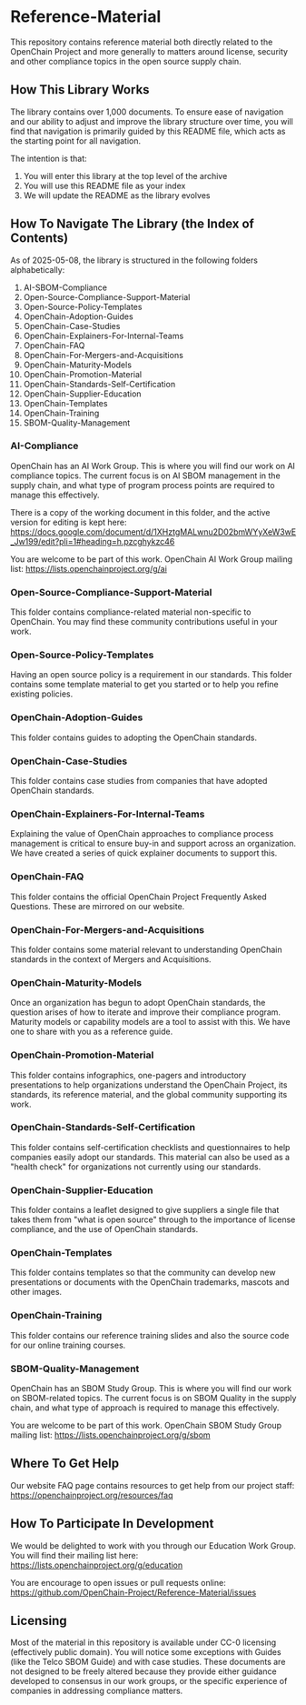 # Reference-Material

This repository contains reference material both directly related to the OpenChain Project and more generally to matters around license, security and other compliance topics in the open source supply chain.

## How This Library Works

The library contains over 1,000 documents. To ensure ease of navigation and our ability to adjust and improve the library structure over time, you will find that navigation is primarily guided by this README file, which acts as the starting point for all navigation.

The intention is that:

1. You will enter this library at the top level of the archive
2. You will use this README file as your index
3. We will update the README as the library evolves

## How To Navigate The Library (the Index of Contents)

As of 2025-05-08, the library is structured in the following folders alphabetically:

1. AI-SBOM-Compliance
2. Open-Source-Compliance-Support-Material
3. Open-Source-Policy-Templates
4. OpenChain-Adoption-Guides
5. OpenChain-Case-Studies
6. OpenChain-Explainers-For-Internal-Teams
7. OpenChain-FAQ
8. OpenChain-For-Mergers-and-Acquisitions
9. OpenChain-Maturity-Models
10. OpenChain-Promotion-Material
11. OpenChain-Standards-Self-Certification
12. OpenChain-Supplier-Education
13. OpenChain-Templates
14. OpenChain-Training
15. SBOM-Quality-Management

### AI-Compliance

OpenChain has an AI Work Group. This is where you will find our work on AI compliance topics. The current focus is on AI SBOM management in the supply chain, and what type of program process points are required to manage this effectively.

There is a copy of the working document in this folder, and the active version for editing is kept here:
https://docs.google.com/document/d/1XHztgMALwnu2D02bmWYyXeW3wE_Jw199/edit?pli=1#heading=h.pzcghykzc46

You are welcome to be part of this work. OpenChain AI Work Group mailing list:
<https://lists.openchainproject.org/g/ai>

### Open-Source-Compliance-Support-Material

This folder contains compliance-related material non-specific to OpenChain. You may find these community contributions useful in your work.

### Open-Source-Policy-Templates

Having an open source policy is a requirement in our standards. This folder contains some template material to get you started or to help you refine existing policies.

### OpenChain-Adoption-Guides

This folder contains guides to adopting the OpenChain standards.

### OpenChain-Case-Studies

This folder contains case studies from companies that have adopted OpenChain standards.

### OpenChain-Explainers-For-Internal-Teams

Explaining the value of OpenChain approaches to compliance process management is critical to ensure buy-in and support across an organization. We have created a series of quick explainer documents to support this.

### OpenChain-FAQ

This folder contains the official OpenChain Project Frequently Asked Questions. These are mirrored on our website.

### OpenChain-For-Mergers-and-Acquisitions

This folder contains some material relevant to understanding OpenChain standards in the context of Mergers and Acquisitions.

### OpenChain-Maturity-Models

Once an organization has begun to adopt OpenChain standards, the question arises of how to iterate and improve their compliance program. Maturity models or capability models are a tool to assist with this. We have one to share with you as a reference guide.

### OpenChain-Promotion-Material

This folder contains infographics, one-pagers and introductory presentations to help organizations understand the OpenChain Project, its standards, its reference material, and the global community supporting its work.

### OpenChain-Standards-Self-Certification

This folder contains self-certification checklists and questionnaires to help companies easily adopt our standards. This material can also be used as a "health check" for organizations not currently using our standards.

### OpenChain-Supplier-Education

This folder contains a leaflet designed to give suppliers a single file that takes them from "what is open source" through to the importance of license compliance, and the use of OpenChain standards.

### OpenChain-Templates

This folder contains templates so that the community can develop new presentations or documents with the OpenChain trademarks, mascots and other images.

### OpenChain-Training

This folder contains our reference training slides and also the source code for our online training courses.

### SBOM-Quality-Management

OpenChain has an SBOM Study Group. This is where you will find our work on SBOM-related topics. The current focus is on SBOM Quality in the supply chain, and what type of approach is required to manage this effectively.

You are welcome to be part of this work. OpenChain SBOM Study Group mailing list:
<https://lists.openchainproject.org/g/sbom>

## Where To Get Help

Our website FAQ page contains resources to get help from our project staff:
<https://openchainproject.org/resources/faq>

## How To Participate In Development

We would be delighted to work with you through our Education Work Group. You will find their mailing list here:
<https://lists.openchainproject.org/g/education>

You are encourage to open issues or pull requests online:
<https://github.com/OpenChain-Project/Reference-Material/issues>

## Licensing

Most of the material in this repository is available under CC-0 licensing (effectively public domain). You will notice some exceptions with Guides (like the Telco SBOM Guide) and with case studies. These documents are not designed to be freely altered because they provide either guidance developed to consensus in our work groups, or the specific experience of companies in addressing compliance matters.
